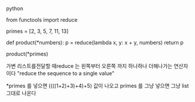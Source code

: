 python


from functools import reduce

primes = [2, 3, 5, 7, 11, 13]

def product(*numbers):
    p = reduce(lambda x, y: x + y, numbers)
    return p

product(*primes)

가변 리스트를전달할 때reduce 는 왼쪽부터 오른쪽 까지 하나하나 더해나가는 연산자이다
"reduce the sequence to a single value"

*primes 를 넣으면  ((((1+2)+3)+4)+5) 값이 나오고
primes 를 그냥 넣으면 그냥 list 그대로 나온다
